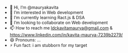 - 👋 Hi, I’m @mauryakavita
- 👀 I’m interested in Web development
- 🌱 I’m currently learning Ract.js & DSA
- 💞️ I’m looking to collaborate on Web development
- 📫 How to reach me ldckavitamaurya@gmail.com & https://www.linkedin.com/in/kavita-maurya-7239b2279/
- 😄 Pronouns: ...
- ⚡ Fun fact: i am stubborn for my target

<!---
mauryakavita/mauryakavita is a ✨ special ✨ repository because its `README.md` (this file) appears on your GitHub profile.
You can click the Preview link to take a look at your changes.
--->
